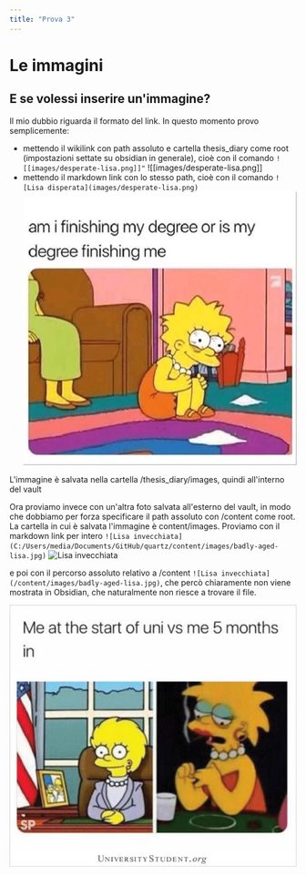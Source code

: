 ```yaml
---
title: "Prova 3"
---
```


# Le immagini

## E se volessi inserire un'immagine?
Il mio dubbio riguarda il formato del link. In questo momento provo semplicemente:
* mettendo il wikilink con path assoluto e cartella thesis_diary come root (impostazioni settate su obsidian in generale), cioè con il comando `![[images/desperate-lisa.png]]"`
![[images/desperate-lisa.png]]
* mettendo il markdown link con lo stesso path, cioè con il comando `![Lisa disperata](images/desperate-lisa.png)`
![Lisa disperata](images/desperate-lisa.png)

L'immagine è salvata nella cartella /thesis_diary/images, quindi all'interno del vault


Ora proviamo invece con un'altra foto salvata all'esterno del vault, in modo che dobbiamo per forza specificare il path assoluto con /content come root.
La cartella in cui è salvata l'immagine è content/images. Proviamo con il markdown link per intero `![Lisa invecchiata](C:/Users/media/Documents/GitHub/quartz/content/images/badly-aged-lisa.jpg)`
![Lisa invecchiata](C:/Users/media/Documents/GitHub/quartz/content/images/badly-aged-lisa.jpg)


e poi con il percorso assoluto relativo a /content `![Lisa invecchiata](/content/images/badly-aged-lisa.jpg)`, che percò chiaramente non viene mostrata in Obsidian, che naturalmente non riesce a trovare il file. 

![Lisa invecchiata](/content/images/badly-aged-lisa.jpg)